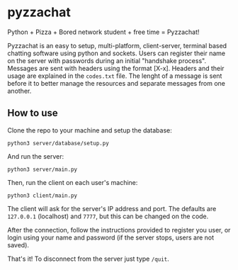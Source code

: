 # pyzzachat

Python + Pizza + Bored network student + free time = Pyzzachat!

Pyzzachat is an easy to setup, multi-platform, client-server, terminal based chatting software using python and sockets.
Users can register their name on the server with passwords during an initial "handshake process".
Messages are sent with headers using the format [X-x]. Headers and their usage are explained in the `codes.txt` file.
The lenght of a message is sent before it to better manage the resources and separate messages from one another.

## How to use

Clone the repo to your machine and setup the database:

`python3 server/database/setup.py`

And run the server:

`python3 server/main.py`

Then, run the client on each user's machine:

`python3 client/main.py`

The client will ask for the server's IP address and port. The defaults are `127.0.0.1` (localhost) and `7777`, but this can be changed on the code.

After the connection, follow the instructions provided to register you user, or login using your name and password (if the server stops, users are not saved).

That's it! To disconnect from the server just type `/quit`.
